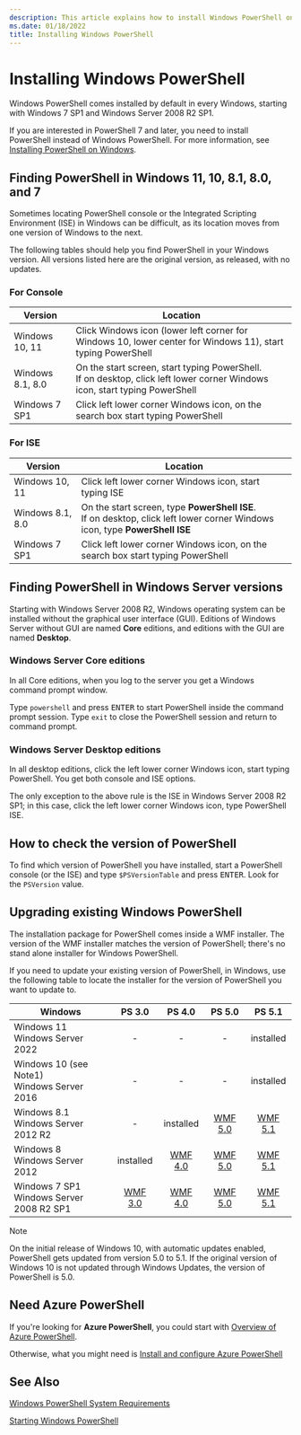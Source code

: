 ```yaml
---
description: This article explains how to install Windows PowerShell on various versions of Windows.
ms.date: 01/18/2022
title: Installing Windows PowerShell
---
```

# Installing Windows PowerShell

Windows PowerShell comes installed by default in every Windows, starting with Windows 7 SP1 and
Windows Server 2008 R2 SP1.

If you are interested in PowerShell 7 and later, you need to install PowerShell instead of Windows
PowerShell. For more information, see
[Installing PowerShell on Windows](../../install/Installing-PowerShell-on-Windows.md).

## Finding PowerShell in Windows 11, 10, 8.1, 8.0, and 7

Sometimes locating PowerShell console or the Integrated Scripting Environment (ISE) in Windows can
be difficult, as its location moves from one version of Windows to the next.

The following tables should help you find PowerShell in your Windows version. All versions listed
here are the original version, as released, with no updates.

### For Console

|     Version      |                                                            Location                                                            |
| ---------------- | ------------------------------------------------------------------------------------------------------------------------------ |
| Windows 10, 11   | Click Windows icon (lower left corner for Windows 10, lower center for Windows 11), start typing PowerShell                                                                  |
| Windows 8.1, 8.0 | On the start screen, start typing PowerShell.<br/>If on desktop, click left lower corner Windows icon, start typing PowerShell |
| Windows 7 SP1    | Click left lower corner Windows icon, on the search box start typing PowerShell                                                |

### For ISE

|     Version      |                                                            Location                                                            |
| ---------------- | ------------------------------------------------------------------------------------------------------------------------------ |
| Windows 10, 11   | Click left lower corner Windows icon, start typing ISE                                                                         |
| Windows 8.1, 8.0 | On the start screen, type **PowerShell ISE**.<br/>If on desktop, click left lower corner Windows icon, type **PowerShell ISE** |
| Windows 7 SP1    | Click left lower corner Windows icon, on the search box start typing PowerShell                                                |

## Finding PowerShell in Windows Server versions

Starting with Windows Server 2008 R2, Windows operating system can be installed without the
graphical user interface (GUI). Editions of Windows Server without GUI are named **Core** editions,
and editions with the GUI are named **Desktop**.

### Windows Server Core editions

In all Core editions, when you log to the server you get a Windows command prompt window.

Type `powershell` and press <kbd>ENTER</kbd> to start PowerShell inside the command prompt session.
Type `exit` to close the PowerShell session and return to command prompt.

### Windows Server Desktop editions

In all desktop editions, click the left lower corner Windows icon, start typing PowerShell. You get
both console and ISE options.

The only exception to the above rule is the ISE in Windows Server 2008 R2 SP1; in this case, click
the left lower corner Windows icon, type PowerShell ISE.

## How to check the version of PowerShell

To find which version of PowerShell you have installed, start a PowerShell console (or the ISE) and
type `$PSVersionTable` and press <kbd>ENTER</kbd>. Look for the `PSVersion` value.

## Upgrading existing Windows PowerShell

The installation package for PowerShell comes inside a WMF installer. The version of the WMF
installer matches the version of PowerShell; there's no stand alone installer for Windows
PowerShell.

If you need to update your existing version of PowerShell, in Windows, use the following table to
locate the installer for the version of PowerShell you want to update to.

|                    Windows                     |       PS 3.0       |       PS 4.0       |       PS 5.0       |       PS 5.1       |
| ---------------------------------------------- | :----------------: | :----------------: | :----------------: | :----------------: |
| Windows 11 <br/>Windows Server 2022            |         -          |         -          |         -          |     installed      |
| Windows 10 (see Note1)<br/>Windows Server 2016 |         -          |         -          |         -          |     installed      |
| Windows 8.1<br/>Windows Server 2012 R2         |         -          |     installed      | [WMF 5.0][WMF 5.0] | [WMF 5.1][WMF 5.1] |
| Windows 8<br/>Windows Server 2012              |     installed      | [WMF 4.0][WMF 4.0] | [WMF 5.0][WMF 5.0] | [WMF 5.1][WMF 5.1] |
| Windows 7 SP1<br/>Windows Server 2008 R2 SP1   | [WMF 3.0][WMF 3.0] | [WMF 4.0][WMF 4.0] | [WMF 5.0][WMF 5.0] | [WMF 5.1][WMF 5.1] |

> [!NOTE]
> On the initial release of Windows 10, with automatic updates enabled, PowerShell gets updated from
> version 5.0 to 5.1. If the original version of Windows 10 is not updated through Windows Updates,
> the version of PowerShell is 5.0.

## Need Azure PowerShell

If you're looking for **Azure PowerShell**, you could start with
[Overview of Azure PowerShell](/powershell/azure/overview).

Otherwise, what you might need is
[Install and configure Azure PowerShell](/powershell/azure/install-az-ps)

## See Also

[Windows PowerShell System Requirements](Windows-PowerShell-System-Requirements.md)

[Starting Windows PowerShell](../Starting-Windows-PowerShell.md)

<!-- link refs -->

[WMF 3.0]: https://www.microsoft.com/download/details.aspx?id=34595
[WMF 4.0]: https://www.microsoft.com/download/details.aspx?id=40855
[WMF 5.0]: https://www.microsoft.com/download/details.aspx?id=50395
[WMF 5.1]: https://www.microsoft.com/download/details.aspx?id=54616
